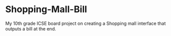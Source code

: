 # Shopping-Mall-Bill
My 10th grade ICSE board project on creating a Shopping mall interface that outputs a bill at the end.
